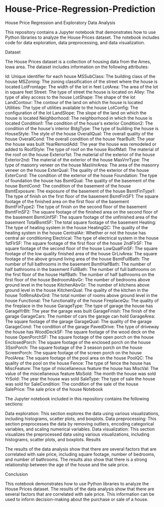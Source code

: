 # House-Price-Regression-Prediction
House Price Regression and Exploratory Data Analysis

This repository contains a Jupyter notebook that demonstrates how to use Python libraries to analyze the House Prices dataset. The notebook includes code for data exploration, data preprocessing, and data visualization.

Dataset

The House Prices dataset is a collection of housing data from the Ames, Iowa area. The dataset includes information on the following attributes:

Id: Unique identifier for each house
MSSubClass: The building class of the house
MSZoning: The zoning classification of the street where the house is located
LotFrontage: The width of the lot in feet
LotArea: The area of the lot in square feet
Street: The type of street the house is located on
Alley: The type of alley access to the house
LotShape: The shape of the lot
LandContour: The contour of the land on which the house is located
Utilities: The type of utilities available to the house
LotConfig: The configuration of the lot
LandSlope: The slope of the land on which the house is located
Neighborhood: The neighborhood in which the house is located
Condition1: The condition of the house's exterior
Condition2: The condition of the house's interior
BldgType: The type of building the house is
HouseStyle: The style of the house
OverallQual: The overall quality of the house
OverallCond: The overall condition of the house
YearBuilt: The year the house was built
YearRemodAdd: The year the house was remodeled or added to
RoofStyle: The type of roof on the house
RoofMatl: The material of the roof on the house
Exterior1st: The material of the exterior of the house
Exterior2nd: The material of the exterior of the house
MasVnrType: The type of masonry veneer on the house
MasVnrArea: The area of the masonry veneer on the house
ExterQual: The quality of the exterior of the house
ExterCond: The condition of the exterior of the house
Foundation: The type of foundation the house has
BsmtQual: The quality of the basement of the house
BsmtCond: The condition of the basement of the house
BsmtExposure: The exposure of the basement of the house
BsmtFinType1: The type of finish on the first floor of the basement
BsmtFinSF1: The square footage of the finished area on the first floor of the basement
BsmtFinType2: The type of finish on the second floor of the basement
BsmtFinSF2: The square footage of the finished area on the second floor of the basement
BsmtUnfSF: The square footage of the unfinished area of the basement
TotalBsmtSF: The total square footage of the basement
Heating: The type of heating system in the house
HeatingQC: The quality of the heating system in the house
CentralAir: Whether or not the house has central air conditioning
Electrical: The type of electrical system in the house
1stFlrSF: The square footage of the first floor of the house
2ndFlrSF: The square footage of the second floor of the house
LowQualFinSF: The square footage of the low quality finished area of the house
GrLivArea: The square footage of the above ground living area of the house
BsmtFullBath: The number of full bathrooms in the basement
BsmtHalfBath: The number of half bathrooms in the basement
FullBath: The number of full bathrooms on the first floor of the house
HalfBath: The number of half bathrooms on the first floor of the house
BedroomAbvGr: The number of bedrooms above ground level in the house
KitchenAbvGr: The number of kitchens above ground level in the house
KitchenQual: The quality of the kitchen in the house
TotRmsAbvGrd: The total number of rooms above ground level in the house
Functional: The functionality of the house
FireplaceQu: The quality of the fireplace in the house
GarageType: The type of garage the house has
GarageYrBlt: The year the garage was built
GarageFinish: The finish of the garage
GarageCars: The number of cars the garage can hold
GarageArea: The square footage of the garage
GarageQual: The quality of the garage
GarageCond: The condition of the garage
PavedDrive: The type of driveway the house has
WoodDeckSF: The square footage of the wood deck on the house
OpenPorchSF: The square footage of the open porch on the house
EnclosedPorch: The square footage of the enclosed porch on the house
3SsnPorch: The square footage of the 3 season porch on the house
ScreenPorch: The square footage of the screen porch on the house
PoolArea: The square footage of the pool area on the house
PoolQC: The quality of the pool on the house
Fence: The type of fence the house has
MiscFeature: The type of miscellaneous feature the house has
MiscVal: The value of the miscellaneous feature
MoSold: The month the house was sold
YrSold: The year the house was sold
SaleType: The type of sale the house was sold for
SaleCondition: The condition of the sale of the house
SalePrice: The sale price of the house
Notebook

The Jupyter notebook included in this repository contains the following sections:

Data exploration: This section explores the data using various visualizations, including histograms, scatter plots, and boxplots.
Data preprocessing: This section preprocesses the data by removing outliers, encoding categorical variables, and scaling numerical variables.
Data visualization: This section visualizes the preprocessed data using various visualizations, including histograms, scatter plots, and boxplots.
Results

The results of the data analysis show that there are several factors that are correlated with sale price, including square footage, number of bedrooms, and number of bathrooms. The results also show that there is a strong relationship between the age of the house and the sale price.

Conclusion

This notebook demonstrates how to use Python libraries to analyze the House Prices dataset. The results of the data analysis show that there are several factors that are correlated with sale price. This information can be used to inform decision-making about the purchase or sale of a house.


